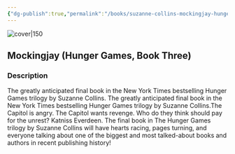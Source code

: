 ```yaml
---
{"dg-publish":true,"permalink":"/books/suzanne-collins-mockingjay-hunger-games-book-three/","title":"\"Mockingjay\"","tags":["dystopia","science-fiction"]}
---
```




![cover|150](http://books.google.com/books/content?id=Iw_gHtk4ghYC&printsec=frontcover&img=1&zoom=1&edge=curl&source=gbs_api)

## Mockingjay (Hunger Games, Book Three)

### Description

The greatly anticipated final book in the New York Times bestselling Hunger Games trilogy by Suzanne Collins. The greatly anticipated final book in the New York Times bestselling Hunger Games trilogy by Suzanne Collins.The Capitol is angry. The Capitol wants revenge. Who do they think should pay for the unrest? Katniss Everdeen. The final book in The Hunger Games trilogy by Suzanne Collins will have hearts racing, pages turning, and everyone talking about one of the biggest and most talked-about books and authors in recent publishing history!
```